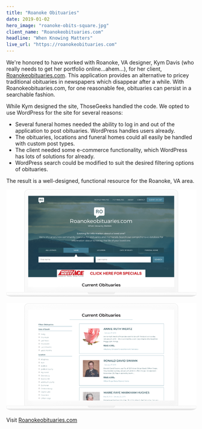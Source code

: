 ```yaml
---
title: "Roanoke Obituaries"
date: 2019-01-02
hero_image: "roanoke-obits-square.jpg"
client_name: "Roanokeobituaries.com"
headline: "When Knowing Matters"
live_url: "https://roanokeobituaries.com"
---
```


We're honored to have worked with Roanoke, VA designer, Kym Davis (who really needs to get her portfolio online...ahem...), for her client, [Roanokeobituaries.com](https://www.roanokeobituaries.com). This application provides an alternative to pricey traditional obituaries in newspapers which disappear after a while. With Roanokeobituaries.com, for one reasonable fee, obituaries can persist in a searchable fashion.

While Kym designed the site, ThoseGeeks handled the code. We opted to use WordPress for the site for several reasons:

- Several funeral homes needed the ability to log in and out of the application to post obituaries. WordPress handles users already.
- The obituaries, locations and funeral homes could all easily be handled with custom post types.
- The client needed some e-commerce functionality, which WordPress has lots of solutions for already.
- WordPress search could be modified to suit the desired filtering options of obituaries.

The result is a well-designed, functional resource for the Roanoke, VA area.

![Roanokeobituaries.com Homepage](ro-home-052319.png)

![Roanokeobituaries.com Listings](ro-listing.png)

Visit [Roanokeobituaries.com](https://roanokeobituaries.com)
